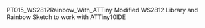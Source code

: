PT015_WS2812Rainbow_With_ATTiny
Modified WS2812 Library and Rainbow Sketch to work with ATTiny10IDE
